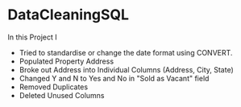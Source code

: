 # DataCleaningSQL

In this Project I
- Tried to standardise or change the date format using CONVERT.
- Populated Property Address
- Broke out Address into Individual Columns (Address, City, State)
- Changed Y and N to Yes and No in "Sold as Vacant" field
- Removed Duplicates
- Deleted Unused Columns
